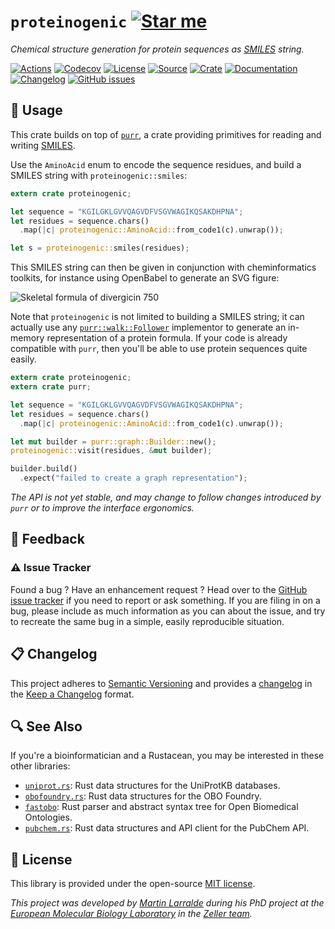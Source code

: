 # `proteinogenic` [![Star me](https://img.shields.io/github/stars/althonos/proteinogenic.svg?style=social&label=Star&maxAge=3600)](https://github.com/althonos/proteinogenic/stargazers)

*Chemical structure generation for protein sequences as [SMILES] string.*

[SMILES]: https://en.wikipedia.org/wiki/Simplified_molecular-input_line-entry_system

[![Actions](https://img.shields.io/github/workflow/status/althonos/proteinogenic/Test?style=flat-square&maxAge=600)](https://github.com/althonos/proteinogenic/actions)
[![Codecov](https://img.shields.io/codecov/c/gh/althonos/proteinogenic/master.svg?style=flat-square&maxAge=600)](https://codecov.io/gh/althonos/proteinogenic)
[![License](https://img.shields.io/badge/license-MIT-blue.svg?style=flat-square&maxAge=2678400)](https://choosealicense.com/licenses/mit/)
[![Source](https://img.shields.io/badge/source-GitHub-303030.svg?maxAge=2678400&style=flat-square)](https://github.com/althonos/proteinogenic)
[![Crate](https://img.shields.io/crates/v/proteinogenic.svg?maxAge=600&style=flat-square)](https://crates.io/crates/proteinogenic)
[![Documentation](https://img.shields.io/badge/docs.rs-latest-4d76ae.svg?maxAge=2678400&style=flat-square)](https://docs.rs/proteinogenic)
[![Changelog](https://img.shields.io/badge/keep%20a-changelog-8A0707.svg?maxAge=2678400&style=flat-square)](https://github.com/althonos/proteinogenic/blob/master/CHANGELOG.md)
[![GitHub issues](https://img.shields.io/github/issues/althonos/proteinogenic.svg?style=flat-square&maxAge=600)](https://github.com/althonos/proteinogenic/issues)


## 🔌 Usage

This crate builds on top of [`purr`](https://docs.rs/purr), a crate providing
primitives for reading and writing [SMILES].

Use the `AminoAcid` enum to encode the sequence residues, and build a SMILES
string with `proteinogenic::smiles`:

```rust
extern crate proteinogenic;

let sequence = "KGILGKLGVVQAGVDFVSGVWAGIKQSAKDHPNA";
let residues = sequence.chars()
  .map(|c| proteinogenic::AminoAcid::from_code1(c).unwrap());

let s = proteinogenic::smiles(residues);
```

This SMILES string can then be given in conjunction with cheminformatics toolkits,
for instance using OpenBabel to generate an SVG figure:

![Skeletal formula of divergicin 750](https://raw.github.com/althonos/proteinogenic/master/static/divergicin.png)

Note that `proteinogenic` is not limited to building a SMILES string; it can
actually use any [`purr::walk::Follower`](https://docs.rs/purr/latest/purr/walk/trait.Follower.html)
implementor to generate an in-memory representation of a protein formula. If
your code is already compatible with `purr`, then you'll be able to use
protein sequences quite easily.

```rust
extern crate proteinogenic;
extern crate purr;

let sequence = "KGILGKLGVVQAGVDFVSGVWAGIKQSAKDHPNA";
let residues = sequence.chars()
  .map(|c| proteinogenic::AminoAcid::from_code1(c).unwrap());

let mut builder = purr::graph::Builder::new();
proteinogenic::visit(residues, &mut builder);

builder.build()
  .expect("failed to create a graph representation");
```

*The API is not yet stable, and may change to follow changes introduced by
`purr` or to improve the interface ergonomics.*

## 💭 Feedback

### ⚠️ Issue Tracker

Found a bug ? Have an enhancement request ? Head over to the [GitHub issue
tracker](https://github.com/althonos/proteinogenic/issues) if you need to report
or ask something. If you are filing in on a bug, please include as much
information as you can about the issue, and try to recreate the same bug
in a simple, easily reproducible situation.

<!-- ### 🏗️ Contributing

Contributions are more than welcome! See
[`CONTRIBUTING.md`](https://github.com/althonos/proteinogenic/blob/main/CONTRIBUTING.md)
for more details. -->

## 📋 Changelog

This project adheres to [Semantic Versioning](http://semver.org/spec/v2.0.0.html)
and provides a [changelog](https://github.com/althonos/proteinogenic/blob/master/CHANGELOG.md)
in the [Keep a Changelog](http://keepachangelog.com/en/1.0.0/) format.

## 🔍 See Also

If you're a bioinformatician and a Rustacean, you may be interested in these
other libraries:

- [`uniprot.rs`](https://github.com/althonos/uniprot.rs): Rust data structures
  for the UniProtKB databases.
- [`obofoundry.rs`](https://github.com/althonos/obofoundry.rs): Rust data
  structures for the OBO Foundry.
- [`fastobo`](https://github.com/fastobo/fastobo): Rust parser and abstract
  syntax tree for Open Biomedical Ontologies.
- [`pubchem.rs`](https://github.com/althonos/pubchem.rs): Rust data structures
  and API client for the PubChem API.

## 📜 License

This library is provided under the open-source
[MIT license](https://choosealicense.com/licenses/mit/).

*This project was developed by [Martin Larralde](https://github.com/althonos/)
during his PhD project at the [European Molecular Biology Laboratory](https://www.embl.de/)
in the [Zeller team](https://github.com/zellerlab).*
